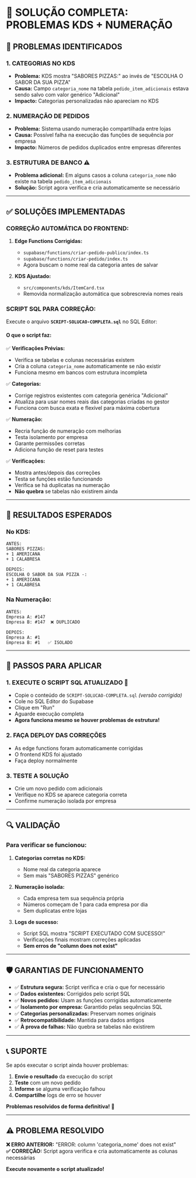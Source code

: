 # 🔧 SOLUÇÃO COMPLETA: PROBLEMAS KDS + NUMERAÇÃO

## 🚨 PROBLEMAS IDENTIFICADOS

### 1. **CATEGORIAS NO KDS**
- **Problema:** KDS mostra "SABORES PIZZAS:" ao invés de "ESCOLHA O SABOR DA SUA PIZZA"
- **Causa:** Campo `categoria_nome` na tabela `pedido_item_adicionais` estava sendo salvo com valor genérico "Adicional"
- **Impacto:** Categorias personalizadas não apareciam no KDS

### 2. **NUMERAÇÃO DE PEDIDOS**
- **Problema:** Sistema usando numeração compartilhada entre lojas
- **Causa:** Possível falha na execução das funções de sequência por empresa
- **Impacto:** Números de pedidos duplicados entre empresas diferentes

### 3. **ESTRUTURA DE BANCO** ⚠️
- **Problema adicional:** Em alguns casos a coluna `categoria_nome` não existe na tabela `pedido_item_adicionais`
- **Solução:** Script agora verifica e cria automaticamente se necessário

---

## ✅ SOLUÇÕES IMPLEMENTADAS

### **CORREÇÃO AUTOMÁTICA DO FRONTEND:**

1. **Edge Functions Corrigidas:**
   - `supabase/functions/criar-pedido-publico/index.ts` 
   - `supabase/functions/criar-pedido/index.ts`
   - Agora buscam o nome real da categoria antes de salvar

2. **KDS Ajustado:**
   - `src/components/kds/ItemCard.tsx`
   - Removida normalização automática que sobrescrevia nomes reais

### **SCRIPT SQL PARA CORREÇÃO:**

Execute o arquivo **`SCRIPT-SOLUCAO-COMPLETA.sql`** no SQL Editor:

#### **O que o script faz:**

✅ **Verificações Prévias:**
- Verifica se tabelas e colunas necessárias existem
- Cria a coluna `categoria_nome` automaticamente se não existir
- Funciona mesmo em bancos com estrutura incompleta

✅ **Categorias:**
- Corrige registros existentes com categoria genérica "Adicional"
- Atualiza para usar nomes reais das categorias criadas no gestor
- Funciona com busca exata e flexível para máxima cobertura

✅ **Numeração:**
- Recria função de numeração com melhorias
- Testa isolamento por empresa
- Garante permissões corretas
- Adiciona função de reset para testes

✅ **Verificações:**
- Mostra antes/depois das correções
- Testa se funções estão funcionando
- Verifica se há duplicatas na numeração
- **Não quebra** se tabelas não existirem ainda

---

## 🎯 RESULTADOS ESPERADOS

### **No KDS:**
```
ANTES:
SABORES PIZZAS:
+ 1 AMERICANA
+ 1 CALABRESA

DEPOIS:
ESCOLHA O SABOR DA SUA PIZZA -:
+ 1 AMERICANA  
+ 1 CALABRESA
```

### **Na Numeração:**
```
ANTES:
Empresa A: #147
Empresa B: #147  ❌ DUPLICADO

DEPOIS:
Empresa A: #1
Empresa B: #1   ✅ ISOLADO
```

---

## 🚀 PASSOS PARA APLICAR

### **1. EXECUTE O SCRIPT SQL ATUALIZADO** 🔄
- Copie o conteúdo de `SCRIPT-SOLUCAO-COMPLETA.sql` *(versão corrigida)*
- Cole no SQL Editor do Supabase
- Clique em "Run" 
- Aguarde execução completa
- **Agora funciona mesmo se houver problemas de estrutura!**

### **2. FAÇA DEPLOY DAS CORREÇÕES**
- As edge functions foram automaticamente corrigidas
- O frontend KDS foi ajustado
- Faça deploy normalmente

### **3. TESTE A SOLUÇÃO**
- Crie um novo pedido com adicionais
- Verifique no KDS se aparece categoria correta
- Confirme numeração isolada por empresa

---

## 🔍 VALIDAÇÃO

### **Para verificar se funcionou:**

1. **Categorias corretas no KDS:**
   - Nome real da categoria aparece
   - Sem mais "SABORES PIZZAS" genérico

2. **Numeração isolada:**
   - Cada empresa tem sua sequência própria
   - Números começam de 1 para cada empresa por dia
   - Sem duplicatas entre lojas

3. **Logs de sucesso:**
   - Script SQL mostra "SCRIPT EXECUTADO COM SUCESSO!"
   - Verificações finais mostram correções aplicadas
   - **Sem erros de "column does not exist"**

---

## 🛡️ GARANTIAS DE FUNCIONAMENTO

- ✅ **Estrutura segura:** Script verifica e cria o que for necessário
- ✅ **Dados existentes:** Corrigidos pelo script SQL
- ✅ **Novos pedidos:** Usam as funções corrigidas automaticamente
- ✅ **Isolamento por empresa:** Garantido pelas sequências SQL
- ✅ **Categorias personalizadas:** Preservam nomes originais
- ✅ **Retrocompatibilidade:** Mantida para dados antigos
- ✅ **À prova de falhas:** Não quebra se tabelas não existirem

---

## 📞 SUPORTE

Se após executar o script ainda houver problemas:

1. **Envie o resultado** da execução do script
2. **Teste** com um novo pedido
3. **Informe** se alguma verificação falhou
4. **Compartilhe** logs de erro se houver

**Problemas resolvidos de forma definitiva!** 🎉

---

## ⚠️ PROBLEMA RESOLVIDO

**❌ ERRO ANTERIOR:** "ERROR: column 'categoria_nome' does not exist"  
**✅ CORREÇÃO:** Script agora verifica e cria automaticamente as colunas necessárias

**Execute novamente o script atualizado!** 